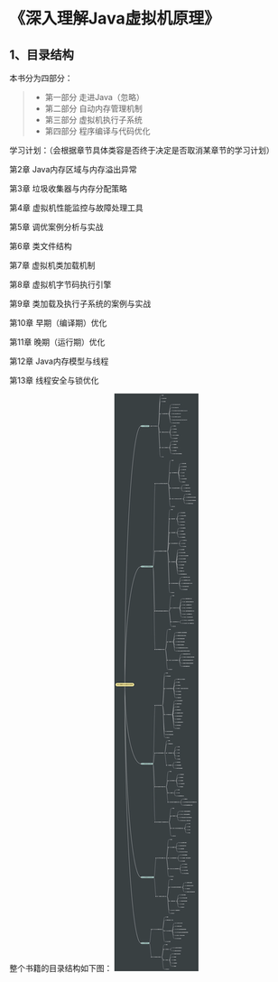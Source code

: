 #  《深入理解Java虚拟机原理》
##  1、目录结构
本书分为四部分：
>* 第一部分 走进Java（忽略）
>* 第二部分 自动内存管理机制
>* 第三部分 虚拟机执行子系统
>* 第四部分 程序编译与代码优化

学习计划：（会根据章节具体类容是否终于决定是否取消某章节的学习计划）

第2章 Java内存区域与内存溢出异常

第3章 垃圾收集器与内存分配策略

第4章 虚拟机性能监控与故障处理工具

第5章 调优案例分析与实战

第6章 类文件结构

第7章 虚拟机类加载机制

第8章 虚拟机字节码执行引擎

第9章 类加载及执行子系统的案例与实战

第10章 早期（编译期）优化

第11章 晚期（运行期）优化

第12章 Java内存模型与线程

第13章 线程安全与锁优化

整个书籍的目录结构如下图：
![avatar](/pic/book_jvm_1.png)

